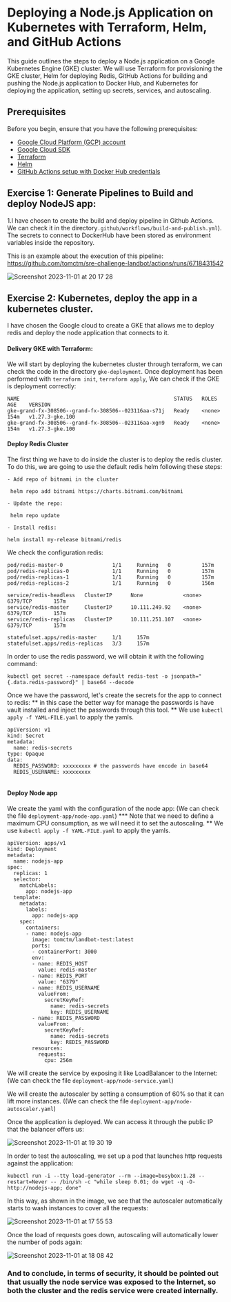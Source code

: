 # Deploying a Node.js Application on Kubernetes with Terraform, Helm, and GitHub Actions

This guide outlines the steps to deploy a Node.js application on a Google Kubernetes Engine (GKE) cluster. We will use Terraform for provisioning the GKE cluster, Helm for deploying Redis, GitHub Actions for building and pushing the Node.js application to Docker Hub, and Kubernetes for deploying the application, setting up secrets, services, and autoscaling.

## Prerequisites

Before you begin, ensure that you have the following prerequisites:

- [Google Cloud Platform (GCP) account](https://cloud.google.com/)
- [Google Cloud SDK](https://cloud.google.com/sdk/docs)
- [Terraform](https://www.terraform.io/downloads.html)
- [Helm](https://helm.sh/docs/intro/install/)
- [GitHub Actions setup with Docker Hub credentials](https://docs.github.com/en/actions)


## Exercise 1: Generate Pipelines to Build and deploy NodeJS app:

1.I have chosen to create the build and deploy pipeline in Github Actions. We can check it in the directory`.github/workflows/build-and-publish.yml`). The secrets to connect to DockerHub have been stored as environment variables inside the repository.

This is an example about the execution of this pipeline: https://github.com/tomctm/sre-challenge-landbot/actions/runs/6718431542


![Screenshot 2023-11-01 at 20 17 28](https://github.com/tomctm/sre-challenge-landbot/assets/8587416/1ae9071c-6370-43a4-a574-c039549fe36c)




## Exercise 2: Kubernetes, deploy the app in a kubernetes cluster.

I have chosen the Google cloud to create a GKE that allows me to deploy redis and deploy the node application that connects to it.

#### Delivery GKE with Terraform:

We will start by deploying the kubernetes cluster through terraform, we can check the code in the directory `gke-deployment`.
Once deployment has been performed with `terraform init`, `terraform apply`, We can check if the GKE is deployment correctly:

```
NAME                                                  STATUS   ROLES    AGE    VERSION
gke-grand-fx-308506--grand-fx-308506--023116aa-s71j   Ready    <none>   154m   v1.27.3-gke.100
gke-grand-fx-308506--grand-fx-308506--023116aa-xgn9   Ready    <none>   154m   v1.27.3-gke.100
````


#### Deploy Redis Cluster

The first thing we have to do inside the cluster is to deploy the redis cluster. To do this, we are going to use the default redis helm following these steps:

`````
- Add repo of bitnami in the cluster

 helm repo add bitnami https://charts.bitnami.com/bitnami

- Update the repo:

 helm repo update

- Install redis:

helm install my-release bitnami/redis
```````

We check the configuration redis:

`````
pod/redis-master-0                1/1     Running   0          157m
pod/redis-replicas-0              1/1     Running   0          157m
pod/redis-replicas-1              1/1     Running   0          157m
pod/redis-replicas-2              1/1     Running   0          156m

service/redis-headless   ClusterIP      None             <none>          6379/TCP       157m
service/redis-master     ClusterIP      10.111.249.92    <none>          6379/TCP       157m
service/redis-replicas   ClusterIP      10.111.251.107   <none>          6379/TCP       157m

statefulset.apps/redis-master     1/1     157m
statefulset.apps/redis-replicas   3/3     157m
`````

In order to use the redis password, we will obtain it with the following command:

````
kubectl get secret --namespace default redis-test -o jsonpath="{.data.redis-password}" | base64 --decode
`````


Once we have the password, let's create the secrets for the app to connect to redis:
	** in this case the better way for manage the passwords is have vault installed and inject the passwords through this tool.
	** We use `kubectl apply -f YAML-FILE.yaml` to apply the yamls.

````
apiVersion: v1
kind: Secret
metadata:
  name: redis-secrets
type: Opaque
data:
  REDIS_PASSWORD: xxxxxxxxx # the passwords have encode in base64
  REDIS_USERNAME: xxxxxxxxx
  
 `````


#### Deploy Node app 

We create the yaml with the configuration of the node app: (We can check the file `deployment-app/node-app.yaml`)
	*** Note that we need to define a maximum CPU consumption, as we will need it to set the autoscaling.
	** We use `kubectl apply -f YAML-FILE.yaml` to apply the yamls.

````
apiVersion: apps/v1
kind: Deployment
metadata:
  name: nodejs-app
spec:
  replicas: 1
  selector:
    matchLabels:
      app: nodejs-app
  template:
    metadata:
      labels:
        app: nodejs-app
    spec:
      containers:
      - name: nodejs-app
        image: tomctm/landbot-test:latest
        ports:
        - containerPort: 3000
        env:
        - name: REDIS_HOST
          value: redis-master
        - name: REDIS_PORT
          value: "6379"
        - name: REDIS_USERNAME
          valueFrom:
            secretKeyRef:
              name: redis-secrets
              key: REDIS_USERNAME
        - name: REDIS_PASSWORD
          valueFrom:
            secretKeyRef:
              name: redis-secrets
              key: REDIS_PASSWORD
        resources:
          requests:
            cpu: 256m
``````

We will create the service by exposing it like LoadBalancer to the Internet: (We can check the file `deployment-app/node-service.yaml`)

We will create the autoscaler by setting a consumption of 60% so that it can lift more instances. ((We can check the file `deployment-app/node-autoscaler.yaml`)

Once the application is deployed. We can access it through the public IP that the balancer offers us:


![Screenshot 2023-11-01 at 19 30 19](https://github.com/tomctm/sre-challenge-landbot/assets/8587416/e0f70625-ba65-4aa0-9405-1c4dbf159411)


In order to test the autoscaling, we set up a pod that launches http requests against the application:


````
kubectl run -i --tty load-generator --rm --image=busybox:1.28 --restart=Never -- /bin/sh -c "while sleep 0.01; do wget -q -O- http://nodejs-app; done"
`````


In this way, as shown in the image, we see that the autoscaler automatically starts to wash instances to cover all the requests:


![Screenshot 2023-11-01 at 17 55 53](https://github.com/tomctm/sre-challenge-landbot/assets/8587416/d6e71648-b981-48af-9669-929c535c8312)



Once the load of requests goes down, autoscaling will automatically lower the number of pods again:


![Screenshot 2023-11-01 at 18 08 42](https://github.com/tomctm/sre-challenge-landbot/assets/8587416/5fa3a8aa-717e-43dc-ba0c-f4d89f0bf296)





### And to conclude, in terms of security, it should be pointed out that usually the node service was exposed to the Internet, so both the cluster and the redis service were created internally.

